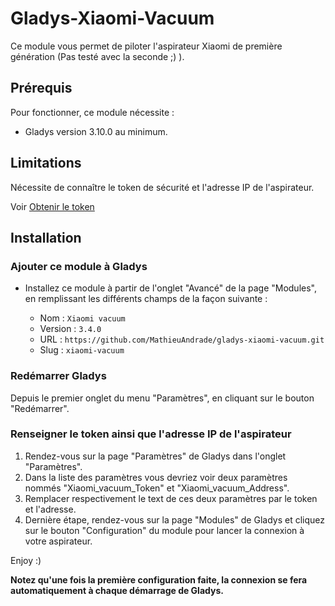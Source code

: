 # Gladys-Xiaomi-Vacuum

Ce module vous permet de piloter l'aspirateur Xiaomi de première génération (Pas testé avec la seconde ;) ).

## Prérequis

Pour fonctionner, ce module nécessite :

- Gladys version 3.10.0 au minimum.

## Limitations

Nécessite de connaître le token de sécurité et l'adresse IP de l'aspirateur.

Voir [Obtenir le token](https://github.com/jghaanstra/com.xiaomi-miio/blob/master/docs/obtain_token.md)

## Installation

### Ajouter ce module à Gladys

- Installez ce module à partir de l'onglet "Avancé" de la page "Modules", en remplissant les différents champs de la façon suivante :

  - Nom : `Xiaomi vacuum`
  - Version : `3.4.0`
  - URL : `https://github.com/MathieuAndrade/gladys-xiaomi-vacuum.git`
  - Slug : `xiaomi-vacuum`

### Redémarrer Gladys

Depuis le premier onglet du menu "Paramètres", en cliquant sur le bouton "Redémarrer".

### Renseigner le token ainsi que l'adresse IP de l'aspirateur

1. Rendez-vous sur la page "Paramètres" de Gladys dans l'onglet "Paramètres".
2. Dans la liste des paramètres vous devriez voir deux paramètres nommés "Xiaomi_vacuum_Token" et "Xiaomi_vacuum_Address".
3. Remplacer respectivement le text de ces deux paramètres par le token et l'adresse.
4. Dernière étape, rendez-vous sur la page "Modules" de Gladys et cliquez sur le bouton "Configuration" du module pour lancer la connexion à votre aspirateur.

Enjoy :)

**Notez qu'une fois la première configuration faite, la connexion se fera automatiquement à chaque démarrage de Gladys.**
